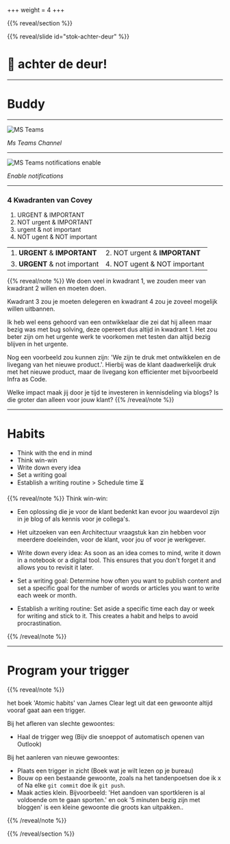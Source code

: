+++
weight = 4
+++

{{% reveal/section %}}

{{% reveal/slide id="stok-achter-deur" %}}

# 🥢 achter de deur!

---

# Buddy

---

![MS Teams](stok-achter-deur/img/ms-teams.nl.png)

_Ms Teams Channel_

---

![MS Teams notifications enable](stok-achter-deur/img/ms-teams-notifications.nl.png)

_Enable notifications_

---


### 4 Kwadranten van Covey

1. URGENT & IMPORTANT
2. NOT urgent & IMPORTANT
3. urgent & not important
4. NOT ugent & NOT important

|       |  |
| ----------- | ----------- |
| 1. **URGENT** & **IMPORTANT**      | 2. NOT urgent & **IMPORTANT**       |
| 3. **URGENT** & not important   | 4. NOT ugent & NOT important        |

{{% reveal/note %}}
We doen veel in kwadrant 1, we zouden meer van kwadrant 2 willen en moeten doen.

Kwadrant 3 zou je moeten delegeren en kwadrant 4 zou je zoveel mogelijk willen uitbannen.

Ik heb wel eens gehoord van een ontwikkelaar die zei dat hij alleen maar bezig was met bug solving, deze opereert dus altijd in kwadrant 1. Het zou beter zijn om het urgente werk te voorkomen met testen dan altijd bezig blijven in het urgente.

Nog een voorbeeld zou kunnen zijn: 'We zijn te druk met ontwikkelen en de livegang van het nieuwe product.'. Hierbij was de klant daadwerkelijk druk met het nieuwe product, maar de livegang kon efficienter met bijvoorbeeld Infra as Code.

Welke impact maak jij door je tijd te investeren in kennisdeling via blogs? Is die groter dan alleen voor jouw klant?
{{% /reveal/note %}}

---

# Habits

- Think with the end in mind
- Think win-win
- Write down every idea
- Set a writing goal
- Establish a writing routine > Schedule time ⏳

{{% reveal/note %}}
Think win-win:
- Een oplossing die je voor de klant bedenkt kan evoor jou waardevol zijn in je blog of als kennis voor je collega's.
- Het uitzoeken van een Architectuur vraagstuk kan zin hebben voor meerdere doeleinden, voor de klant, voor jou of voor je werkgever.

- Write down every idea: As soon as an idea comes to mind, write it down in a notebook or a digital tool. This ensures that you don't forget it and allows you to revisit it later.

- Set a writing goal: Determine how often you want to publish content and set a specific goal for the number of words or articles you want to write each week or month.

- Establish a writing routine: Set aside a specific time each day or week for writing and stick to it. This creates a habit and helps to avoid procrastination.

{{% /reveal/note %}}

---

# Program your trigger

{{% reveal/note %}}

het boek 'Atomic habits' van James Clear legt uit dat een gewoonte altijd vooraf gaat aan een trigger.

Bij het afleren van slechte gewoontes:

- Haal de trigger weg (Bijv die snoeppot of automatisch openen van Outlook)

Bij het aanleren van nieuwe gewoontes:

- Plaats een trigger in zicht (Boek wat je wilt lezen op je bureau)
- Bouw op een bestaande gewoonte, zoals na het tandenpoetsen doe ik x of Na elke `git commit` doe ik `git push`.
- Maak acties klein. Bijvoorbeeld: 'Het aandoen van sportkleren is al voldoende om te gaan sporten.' en ook '5 minuten bezig zijn met bloggen' is een kleine gewoonte die groots kan uitpakken..

{{% /reveal/note %}}

{{% /reveal/section %}}
